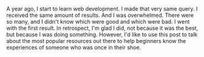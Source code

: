 A year ago, I start to learn web development. I made that very same query. I received the same amount of results. And I was overwhelmed. There were so many, and I didn't know which were good and which were bad. I went with the first result. In retrospect, I'm glad I did, not because it was the best, but because I was doing something. However, I'd like to use this post to talk about the most popular resources out there to help beginners know the experiences of someone who was once in their shoe.